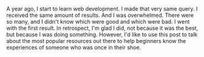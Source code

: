 A year ago, I start to learn web development. I made that very same query. I received the same amount of results. And I was overwhelmed. There were so many, and I didn't know which were good and which were bad. I went with the first result. In retrospect, I'm glad I did, not because it was the best, but because I was doing something. However, I'd like to use this post to talk about the most popular resources out there to help beginners know the experiences of someone who was once in their shoe.